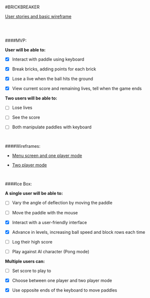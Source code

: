 #BRICKBREAKER

[User stories and basic wireframe](http://i.imgur.com/WXBmxnM.jpg)

<br>

<br>

####MVP:

**User will be able to:**

- [x] Interact with paddle using keyboard

- [x] Break bricks, adding points for each brick

- [x] Lose a live when the ball hits the ground

- [x] View current score and remaining lives, tell when the game ends

**Two users will be able to:**

- [ ] Lose lives

- [ ] See the score

- [ ] Both manipulate paddles with keyboard


<br>


####Wireframes:

- [Menu screen and one player mode](https://i.imgur.com/gFl1e8b.jpg)

- [Two player mode](https://i.imgur.com/18TdOHz.png)

<br>

####Ice Box:

**A single user will be able to:**

- [ ] Vary the angle of deflection by moving the paddle

- [ ] Move the paddle with the mouse

- [X] Interact with a user-friendly interface

- [X] Advance in levels, increasing ball speed and block rows each time

- [ ] Log their high score

- [ ] Play against AI character (Pong mode)

**Multiple users can:**

- [ ] Set score to play to

- [X] Choose between one player and two player mode

- [X] Use opposite ends of the keyboard to move paddles




	